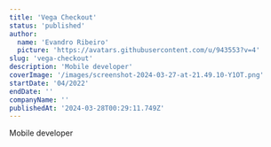 ```yaml
---
title: 'Vega Checkout'
status: 'published'
author:
  name: 'Evandro Ribeiro'
  picture: 'https://avatars.githubusercontent.com/u/943553?v=4'
slug: 'vega-checkout'
description: 'Mobile developer'
coverImage: '/images/screenshot-2024-03-27-at-21.49.10-Y1OT.png'
startDate: '04/2022'
endDate: ''
companyName: ''
publishedAt: '2024-03-28T00:29:11.749Z'
---
```


Mobile developer